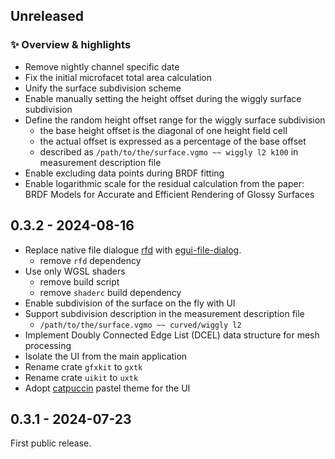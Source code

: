 ## Unreleased

### ✨ Overview & highlights

- Remove nightly channel specific date
- Fix the initial microfacet total area calculation
- Unify the surface subdivision scheme
- Enable manually setting the height offset during the wiggly surface subdivision
- Define the random height offset range for the wiggly surface subdivision
    - the base height offset is the diagonal of one height field cell
    - the actual offset is expressed as a percentage of the base offset
    - described as `/path/to/the/surface.vgmo ~~ wiggly l2 k100` in measurement description file
- Enable excluding data points during BRDF fitting
- Enable logarithmic scale for the residual calculation from the paper: BRDF Models for Accurate and Efficient Rendering
  of Glossy Surfaces

## 0.3.2 - 2024-08-16

- Replace native file dialogue [rfd](https://crates.io/crates/rfd)
  with [egui-file-dialog](https://crates.io/crates/egui-file-dialog).
    - remove `rfd` dependency
- Use only WGSL shaders
    - remove build script
    - remove `shaderc` build dependency
- Enable subdivision of the surface on the fly with UI
- Support subdivision description in the measurement description file
    - `/path/to/the/surface.vgmo ~~ curved/wiggly l2`
- Implement Doubly Connected Edge List (DCEL) data structure for mesh processing
- Isolate the UI from the main application
- Rename crate `gfxkit` to `gxtk`
- Rename crate `uikit` to `uxtk`
- Adopt [catpuccin](https://catppuccin.com/) pastel theme for the UI

## 0.3.1 - 2024-07-23

First public release.